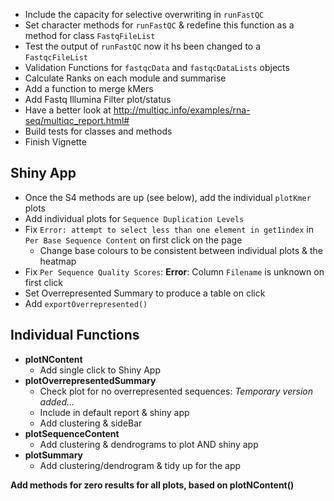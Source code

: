 - Include the capacity for selective overwriting in `runFastQC`
- Set character methods for `runFastQC` & redefine this function as a method for class `FastqFileList`
- Test the output of `runFastQC` now it hs been changed to a `FastqcFileList`
- Validation Functions for `fastqcData` and `fastqcDataLists` objects
- Calculate Ranks on each module and summarise
- Add a function to merge kMers
- Add Fastq Illumina Filter plot/status
- Have a better look at http://multiqc.info/examples/rna-seq/multiqc_report.html#
- Build tests for classes and methods
- Finish Vignette

## Shiny App
 
- Once the S4 methods are up (see below), add the individual `plotKmer` plots
- Add individual plots for `Sequence Duplication Levels`
- Fix `Error: attempt to select less than one element in get1index` in `Per Base Sequence Content` on first click on the page
    - Change base colours to be consistent between individual plots & the heatmap
- Fix `Per Sequence Quality Scores`: **Error**: Column `Filename` is unknown on first click   
- Set Overrepresented Summary to produce a table on click
- Add `exportOverrepresented()`

## Individual Functions

- **plotNContent**
    - Add single click to Shiny App
- **plotOverrepresentedSummary**
    - Check plot for no overrepresented sequences: *Temporary version added...*    
    - Include in default report & shiny app
    - Add clustering & sideBar
- **plotSequenceContent**
    - Add clustering & dendrograms to plot AND shiny app
- **plotSummary**
    - Add clustering/dendrogram & tidy up for the app
    
**Add methods for zero results for all plots, based on plotNContent()**
